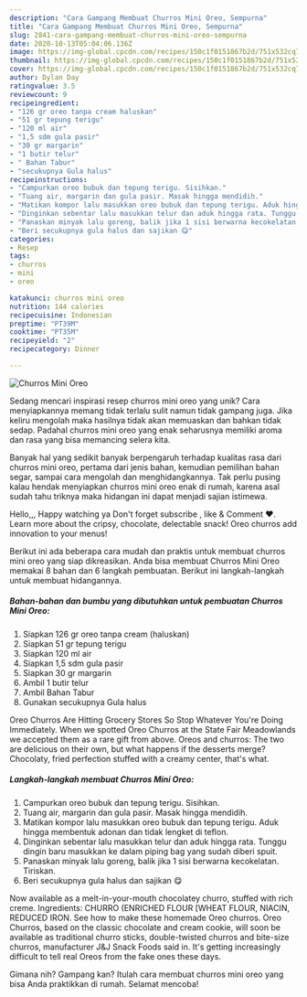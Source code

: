 ```yaml
---
description: "Cara Gampang Membuat Churros Mini Oreo, Sempurna"
title: "Cara Gampang Membuat Churros Mini Oreo, Sempurna"
slug: 2841-cara-gampang-membuat-churros-mini-oreo-sempurna
date: 2020-10-13T05:04:06.136Z
image: https://img-global.cpcdn.com/recipes/150c1f0151867b2d/751x532cq70/churros-mini-oreo-foto-resep-utama.jpg
thumbnail: https://img-global.cpcdn.com/recipes/150c1f0151867b2d/751x532cq70/churros-mini-oreo-foto-resep-utama.jpg
cover: https://img-global.cpcdn.com/recipes/150c1f0151867b2d/751x532cq70/churros-mini-oreo-foto-resep-utama.jpg
author: Dylan Day
ratingvalue: 3.5
reviewcount: 9
recipeingredient:
- "126 gr oreo tanpa cream haluskan"
- "51 gr tepung terigu"
- "120 ml air"
- "1,5 sdm gula pasir"
- "30 gr margarin"
- "1 butir telur"
- " Bahan Tabur"
- "secukupnya Gula halus"
recipeinstructions:
- "Campurkan oreo bubuk dan tepung terigu. Sisihkan."
- "Tuang air, margarin dan gula pasir. Masak hingga mendidih."
- "Matikan kompor lalu masukkan oreo bubuk dan tepung terigu. Aduk hingga membentuk adonan dan tidak lengket di teflon."
- "Dinginkan sebentar lalu masukkan telur dan aduk hingga rata. Tunggu dingin baru masukkan ke dalam piping bag yang sudah diberi spuit."
- "Panaskan minyak lalu goreng, balik jika 1 sisi berwarna kecokelatan. Tiriskan."
- "Beri secukupnya gula halus dan sajikan 😋"
categories:
- Resep
tags:
- churros
- mini
- oreo

katakunci: churros mini oreo 
nutrition: 144 calories
recipecuisine: Indonesian
preptime: "PT39M"
cooktime: "PT35M"
recipeyield: "2"
recipecategory: Dinner

---
```



![Churros Mini Oreo](https://img-global.cpcdn.com/recipes/150c1f0151867b2d/751x532cq70/churros-mini-oreo-foto-resep-utama.jpg)

Sedang mencari inspirasi resep churros mini oreo yang unik? Cara menyiapkannya memang tidak terlalu sulit namun tidak gampang juga. Jika keliru mengolah maka hasilnya tidak akan memuaskan dan bahkan tidak sedap. Padahal churros mini oreo yang enak seharusnya memiliki aroma dan rasa yang bisa memancing selera kita.

Banyak hal yang sedikit banyak berpengaruh terhadap kualitas rasa dari churros mini oreo, pertama dari jenis bahan, kemudian pemilihan bahan segar, sampai cara mengolah dan menghidangkannya. Tak perlu pusing kalau hendak menyiapkan churros mini oreo enak di rumah, karena asal sudah tahu triknya maka hidangan ini dapat menjadi sajian istimewa.

Hello,,, Happy watching ya Don&#39;t forget subscribe , like &amp; Comment ❤. Learn more about the cripsy, chocolate, delectable snack! Oreo churros add innovation to your menus!


Berikut ini ada beberapa cara mudah dan praktis untuk membuat churros mini oreo yang siap dikreasikan. Anda bisa membuat Churros Mini Oreo memakai 8 bahan dan 6 langkah pembuatan. Berikut ini langkah-langkah untuk membuat hidangannya.

<!--inarticleads1-->

##### Bahan-bahan dan bumbu yang dibutuhkan untuk pembuatan Churros Mini Oreo:

1. Siapkan 126 gr oreo tanpa cream (haluskan)
1. Siapkan 51 gr tepung terigu
1. Siapkan 120 ml air
1. Siapkan 1,5 sdm gula pasir
1. Siapkan 30 gr margarin
1. Ambil 1 butir telur
1. Ambil  Bahan Tabur
1. Gunakan secukupnya Gula halus


Oreo Churros Are Hitting Grocery Stores So Stop Whatever You&#39;re Doing Immediately. When we spotted Oreo Churros at the State Fair Meadowlands we accepted them as a rare gift from above. Oreos and churros: The two are delicious on their own, but what happens if the desserts merge? Chocolaty, fried perfection stuffed with a creamy center, that&#39;s what. 

<!--inarticleads2-->

##### Langkah-langkah membuat Churros Mini Oreo:

1. Campurkan oreo bubuk dan tepung terigu. Sisihkan.
1. Tuang air, margarin dan gula pasir. Masak hingga mendidih.
1. Matikan kompor lalu masukkan oreo bubuk dan tepung terigu. Aduk hingga membentuk adonan dan tidak lengket di teflon.
1. Dinginkan sebentar lalu masukkan telur dan aduk hingga rata. Tunggu dingin baru masukkan ke dalam piping bag yang sudah diberi spuit.
1. Panaskan minyak lalu goreng, balik jika 1 sisi berwarna kecokelatan. Tiriskan.
1. Beri secukupnya gula halus dan sajikan 😋


Now available as a melt-in-your-mouth chocolatey churro, stuffed with rich creme. Ingredients: CHURRO (ENRICHED FLOUR [WHEAT FLOUR, NIACIN, REDUCED IRON. See how to make these homemade Oreo churros. Oreo Churros, based on the classic chocolate and cream cookie, will soon be available as traditional churro sticks, double-twisted churros and bite-size churros, manufacturer J&amp;J Snack Foods said in. It&#39;s getting increasingly difficult to tell real Oreos from the fake ones these days. 

Gimana nih? Gampang kan? Itulah cara membuat churros mini oreo yang bisa Anda praktikkan di rumah. Selamat mencoba!
